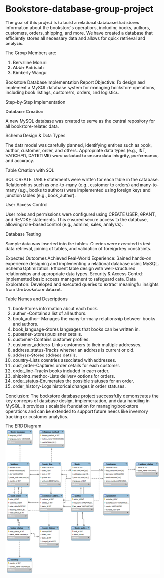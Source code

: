 # Bookstore-database-group-project
The goal of this project  is to build a relational database that stores information about the bookstore's operations, including books, authors, customers, orders, shipping, and more. We have created a database that efficiently stores all necessary data and allows for quick retrieval and analysis.

The Group Members are: 
1. Bervaline Moruri
2. Abbie Patriciah 
3. Kimberly Wangui


 Bookstore Database Implementation Report
Objective:
To design and implement a MySQL database system for managing bookstore operations, including book listings, customers, orders, and logistics.

Step-by-Step Implementation

Database Creation

A new MySQL database was created to serve as the central repository for all bookstore-related data.

Schema Design & Data Types

The data model was carefully planned, identifying entities such as book, author, customer, order, and others.
Appropriate data types (e.g., INT, VARCHAR, DATETIME) were selected to ensure data integrity, performance, and accuracy.

Table Creation with SQL

SQL CREATE TABLE statements were written for each table in the database.
Relationships such as one-to-many (e.g., customer to orders) and many-to-many (e.g., books to authors) were implemented using foreign keys and junction tables (e.g., book_author).

User Access Control

User roles and permissions were configured using CREATE USER, GRANT, and REVOKE statements.
This ensured secure access to the database, allowing role-based control (e.g., admins, sales, analysts).

Database Testing

Sample data was inserted into the tables.
Queries were executed to test data retrieval, joining of tables, and validation of foreign key constraints.



Expected Outcomes Achieved
Real-World Experience: Gained hands-on experience designing and implementing a relational database using MySQL.
Schema Optimization: Efficient table design with well-structured relationships and appropriate data types.
Security & Access Control: Implemented basic access management to safeguard data.
Data Exploration: Developed and executed queries to extract meaningful insights from the bookstore dataset.

Table Names and Descriptions
1. book-Stores information about each book.
2. author	-Contains a list of all authors.
3. book_author-	Manages the many-to-many relationship between books and authors.
4. book_language-Stores languages that books can be written in.
5. publisher-Stores publisher details.
6. customer-Contains customer profiles.
7. customer_address-Links customers to their multiple addresses.
8. address_status-Tracks whether an address is current or old.
9. address-Stores address details.
10. country-Lists countries associated with addresses.
11. cust_order-Captures order details for each customer.
12. order_line-Tracks books included in each order.
13. shipping_method-Lists delivery options for orders.
14. order_status-Enumerates the possible statuses for an order.
15. order_history-Logs historical changes in order statuses.


Conclusion:
The bookstore database project successfully demonstrates the key concepts of database design, implementation, and data handling in MySQL. It provides a scalable foundation for managing bookstore operations and can be extended to support future needs like inventory tracking or customer analytics.



The ERD Diagram
![ERD Diagram](ERD%20DIAGRAM.png)


